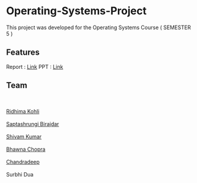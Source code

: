 # Operating-Systems-Project

This project was developed for the Operating Systems Course ( SEMESTER 5 )

## Features
Report : [Link](https://docs.google.com/document/d/1sKb6MryKJyei9jc641CZrY7_J1jzWUY3LwTp0mvB5jM/edit?usp=sharing)
PPT : [Link](https://docs.google.com/presentation/d/14-vCbOScsw2T-8-k8f2xVFkjSjrvN3KxYdOEb_V0tWc/edit?usp=sharing)

## Team
<br/>

[Ridhima Kohli](https://github.com/RidhimaKohli)
<br/>
<br/>
[Saptashrungi Birajdar](https://github.com/Saptashrungi)
<br/>
<br/>
[Shivam Kumar](https://github.com/slowdivesun)
<br/>
<br/>
[Bhawna Chopra](https://github.com/bhawnachopra2002)
<br/>
<br/>
[Chandradeep](https://github.com/Chandradeep07)
<br/>
<br/>
Surbhi Dua

